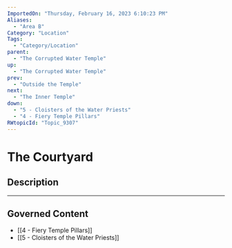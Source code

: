 ```yaml
---
ImportedOn: "Thursday, February 16, 2023 6:10:23 PM"
Aliases:
  - "Area B"
Category: "Location"
Tags:
  - "Category/Location"
parent:
  - "The Corrupted Water Temple"
up:
  - "The Corrupted Water Temple"
prev:
  - "Outside the Temple"
next:
  - "The Inner Temple"
down:
  - "5 - Cloisters of the Water Priests"
  - "4 - Fiery Temple Pillars"
RWtopicId: "Topic_9307"
---
```

# The Courtyard
## Description
---
## Governed Content
- [[4 - Fiery Temple Pillars]]
- [[5 - Cloisters of the Water Priests]]

